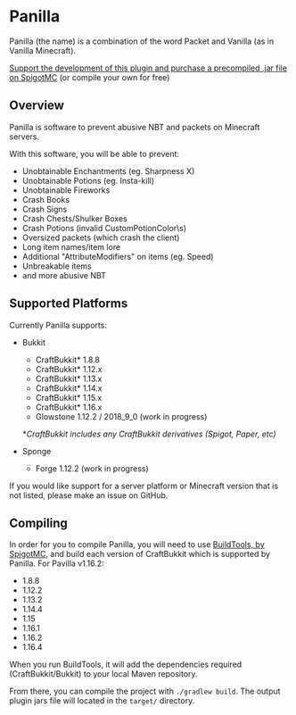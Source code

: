 # Panilla
Panilla (the name) is a combination of the word Packet and Vanilla (as in Vanilla Minecraft).

[Support the development of this plugin and purchase a precompiled .jar file on SpigotMC](https://www.spigotmc.org/resources/65694/) (or compile your own for free)


## Overview
Panilla is software to prevent abusive NBT and packets on Minecraft servers.

With this software, you will be able to prevent:

- Unobtainable Enchantments (eg. Sharpness X)
- Unobtainable Potions (eg. Insta-kill)
- Unobtainable Fireworks
- Crash Books
- Crash Signs
- Crash Chests/Shulker Boxes
- Crash Potions (invalid CustomPotionColor\s)
- Oversized packets (which crash the client)
- Long item names/item lore
- Additional "AttributeModifiers" on items (eg. Speed)
- Unbreakable items
- and more abusive NBT

## Supported Platforms
Currently Panilla supports:
- Bukkit
  - CraftBukkit* 1.8.8
  - CraftBukkit* 1.12.x
  - CraftBukkit* 1.13.x
  - CraftBukkit* 1.14.x
  - CraftBukkit* 1.15.x
  - CraftBukkit* 1.16.x
  - Glowstone 1.12.2 / 2018_9_0 (work in progress)
  
  **CraftBukkit includes any CraftBukkit derivatives (Spigot, Paper, etc)*
- Sponge
  - Forge 1.12.2 (work in progress)

If you would like support for a server platform or Minecraft version that is not listed, please make an issue on GitHub.  

## Compiling
In order for you to compile Panilla, you will need to use [BuildTools, by SpigotMC](https://www.spigotmc.org/wiki/buildtools), and build each version of CraftBukkit which is supported by Panilla. For Pavilla v1.16.2:
- 1.8.8
- 1.12.2
- 1.13.2
- 1.14.4
- 1.15
- 1.16.1
- 1.16.2
- 1.16.4

When you run BuildTools, it will add the dependencies required (CraftBukkit/Bukkit) to your local Maven repository.

From there, you can compile the project with `./gradlew build`. The output plugin jars file will located in the `target/` directory.
